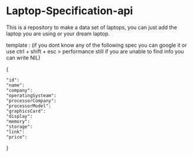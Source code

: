 # Laptop-Specification-api
This is a repository to make a data set of laptops, you can just add the laptop you are using or your dream laptop.

 template :
(if you dont know any of the following spec you can google it or use ctrl + shift + esc > performance
still if you are unable to find info you can write NIL)

{

    "id":
    "name":
    "company":
    "operatingSysteam":
    "processorCompany": 
    "processorModel":
    "graphicsCard":
    "display":
    "memory":
    "storage":
    "link":
    "price":
}
